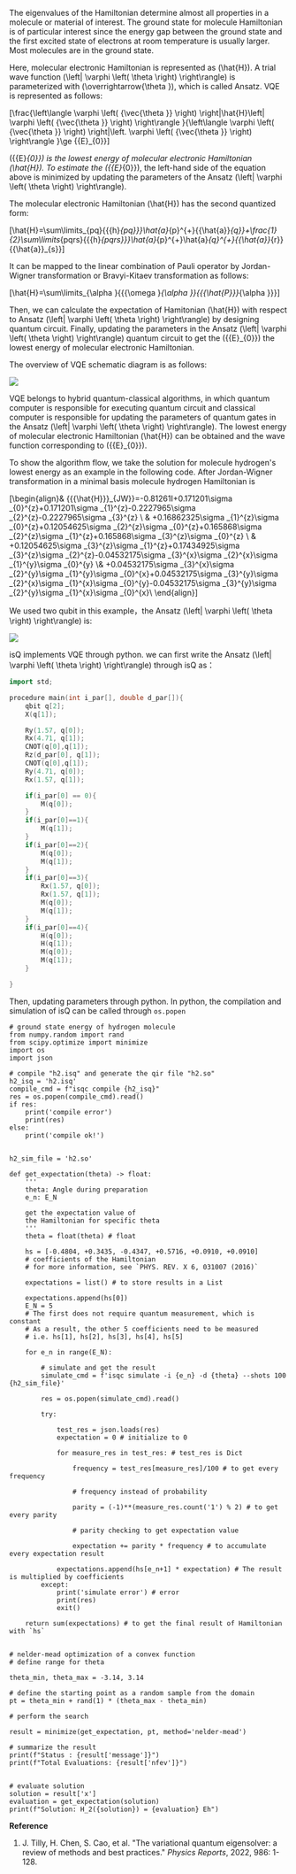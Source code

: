 The eigenvalues of the Hamiltonian determine almost all properties in a molecule or material of interest. The ground state for molecule Hamiltonian is of particular interest since the energy gap between the ground state and the first excited state of electrons at room temperature is usually larger. Most molecules are in the ground state.

Here, molecular electronic Hamiltonian is represented as \(\hat{H}\). A trial wave function \(\left| \varphi \left( \theta \right) \right\rangle\) is parameterized with \(\overrightarrow{\theta }\), which is called Ansatz. VQE is represented as follows:

\[\frac{\left\langle  \varphi \left( {\vec{\theta }} \right) \right|\hat{H}\left| \varphi \left( {\vec{\theta }} \right) \right\rangle }{\left\langle  \varphi \left( {\vec{\theta }} \right) \right|\left. \varphi \left( {\vec{\theta }} \right) \right\rangle }\ge {{E}_{0}}\]

\({{E}_{0}}\) is the lowest energy of molecular electronic Hamiltonian \(\hat{H}\). To estimate the \({{E}_{0}}\),  the left-hand side of the equation above is minimized by updating the parameters of the Ansatz \(\left| \varphi \left( \theta \right) \right\rangle\).

The molecular electronic Hamiltonian \(\hat{H}\) has the second quantized form:


\[\hat{H}=\sum\limits_{pq}{{{h}_{pq}}}\hat{a}_{p}^{+}{{\hat{a}}_{q}}+\frac{1}{2}\sum\limits_{pqrs}{{{h}_{pqrs}}}\hat{a}_{p}^{+}\hat{a}_{q}^{+}{{\hat{a}}_{r}}{{\hat{a}}_{s}}\]


It can be mapped to the linear combination of Pauli operator by Jordan-Wigner transformation or Bravyi-Kitaev transformation as follows:


\[\hat{H}=\sum\limits_{\alpha }{{{\omega }_{\alpha }}{{{\hat{P}}}_{\alpha }}}\]

Then, we can calculate the expectation of Hamitonian \(\hat{H}\) with respect to Ansatz \(\left| \varphi \left( \theta \right) \right\rangle\) by designing quantum circuit.  Finally, updating the parameters in the Ansatz \(\left| \varphi \left( \theta \right) \right\rangle\)  quantum circuit to get the \({{E}_{0}}\) the lowest energy of molecular electronic Hamiltonian.

The overview of VQE schematic diagram is as follows:

![](../figs/VQE-schematic-diagram.png)

VQE belongs to hybrid quantum-classical algorithms, in which quantum computer is responsible for executing quantum circuit and classical computer is responsible for updating the parameters of quantum gates in the Ansatz \(\left| \varphi \left( \theta \right) \right\rangle\). The lowest energy of molecular electronic Hamiltonian \(\hat{H}\)  can be obtained and the wave function corresponding to \({{E}_{0}}\).

To show the algorithm flow, we take the solution for molecule hydrogen's lowest energy as an example in the following code. After Jordan-Wigner transformation in a minimal basis molecule hydrogen Hamiltonian is

\[\begin{align}& {{{\hat{H}}}_{JW}}=-0.81261I+0.171201\sigma _{0}^{z}+0.171201\sigma _{1}^{z}-0.2227965\sigma _{2}^{z}-0.2227965\sigma _{3}^{z} \\ & +0.16862325\sigma _{1}^{z}\sigma _{0}^{z}+0.12054625\sigma _{2}^{z}\sigma _{0}^{z}+0.165868\sigma _{2}^{z}\sigma _{1}^{z}+0.165868\sigma _{3}^{z}\sigma _{0}^{z} \\ & +0.12054625\sigma _{3}^{z}\sigma _{1}^{z}+0.17434925\sigma _{3}^{z}\sigma _{2}^{z}-0.04532175\sigma _{3}^{x}\sigma _{2}^{x}\sigma _{1}^{y}\sigma _{0}^{y} \\& +0.04532175\sigma _{3}^{x}\sigma _{2}^{y}\sigma _{1}^{y}\sigma _{0}^{x}+0.04532175\sigma _{3}^{y}\sigma _{2}^{x}\sigma _{1}^{x}\sigma _{0}^{y}-0.04532175\sigma _{3}^{y}\sigma _{2}^{y}\sigma _{1}^{x}\sigma _{0}^{x}\\ \end{align}\]

We used two qubit in this example，the Ansatz \(\left| \varphi \left( \theta \right) \right\rangle\) is:

![](../figs/Ansatz.png)

isQ implements VQE through python. we can first write the Ansatz \(\left| \varphi \left( \theta \right) \right\rangle\) through isQ as：

```c++
import std;

procedure main(int i_par[], double d_par[]){
    qbit q[2];
    X(q[1]);

    Ry(1.57, q[0]);
    Rx(4.71, q[1]);
    CNOT(q[0],q[1]);
    Rz(d_par[0], q[1]);
    CNOT(q[0],q[1]);
    Ry(4.71, q[0]);
    Rx(1.57, q[1]);

    if(i_par[0] == 0){
        M(q[0]);
    }
    if(i_par[0]==1){
        M(q[1]);
    }
    if(i_par[0]==2){
        M(q[0]);
        M(q[1]);
    }
    if(i_par[0]==3){
        Rx(1.57, q[0]);
        Rx(1.57, q[1]);
        M(q[0]);
        M(q[1]);
    }
    if(i_par[0]==4){
        H(q[0]);
        H(q[1]);
        M(q[0]);
        M(q[1]);
    }

}
```

Then, updating parameters through python. In python, the compilation and simulation of isQ can be called through `os.popen`

```
# ground state energy of hydrogen molecule
from numpy.random import rand
from scipy.optimize import minimize
import os
import json

# compile "h2.isq" and generate the qir file "h2.so"
h2_isq = 'h2.isq'
compile_cmd = f"isqc compile {h2_isq}"
res = os.popen(compile_cmd).read()
if res:
    print('compile error')
    print(res)
else:
    print('compile ok!')


h2_sim_file = 'h2.so'

def get_expectation(theta) -> float:  
    '''
    theta: Angle during preparation
    e_n: E_N

    get the expectation value of 
    the Hamiltonian for specific theta
    '''
    theta = float(theta) # float

    hs = [-0.4804, +0.3435, -0.4347, +0.5716, +0.0910, +0.0910]
    # coefficients of the Hamiltonian
    # for more information, see `PHYS. REV. X 6, 031007 (2016)`

    expectations = list() # to store results in a List

    expectations.append(hs[0])
    E_N = 5 
    # The first does not require quantum measurement, which is constant
    # As a result, the other 5 coefficients need to be measured
    # i.e. hs[1], hs[2], hs[3], hs[4], hs[5]

    for e_n in range(E_N):

        # simulate and get the result
        simulate_cmd = f'isqc simulate -i {e_n} -d {theta} --shots 100 {h2_sim_file}'

        res = os.popen(simulate_cmd).read()

        try:

            test_res = json.loads(res)
            expectation = 0 # initialize to 0

            for measure_res in test_res: # test_res is Dict

                frequency = test_res[measure_res]/100 # to get every frequency

                # frequency instead of probability

                parity = (-1)**(measure_res.count('1') % 2) # to get every parity

                # parity checking to get expectation value

                expectation += parity * frequency # to accumulate every expectation result

            expectations.append(hs[e_n+1] * expectation) # The result is multiplied by coefficients
        except:
            print('simulate error') # error
            print(res)
            exit()

    return sum(expectations) # to get the final result of Hamiltonian with `hs`


# nelder-mead optimization of a convex function
# define range for theta

theta_min, theta_max = -3.14, 3.14

# define the starting point as a random sample from the domain
pt = theta_min + rand(1) * (theta_max - theta_min)

# perform the search

result = minimize(get_expectation, pt, method='nelder-mead')

# summarize the result
print(f"Status : {result['message']}")
print(f"Total Evaluations: {result['nfev']}")


# evaluate solution
solution = result['x']
evaluation = get_expectation(solution)
print(f"Solution: H_2({solution}) = {evaluation} Eh")
```

**Reference**

1. J. Tilly, H. Chen, S. Cao, et al. "The variational quantum eigensolver: a review of methods and best practices." *Physics Reports*, 2022, 986: 1-128.
